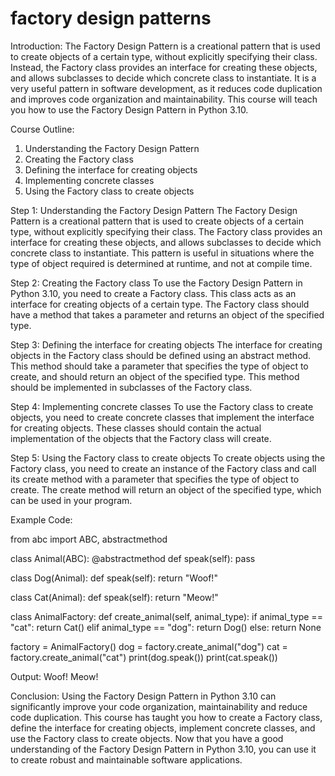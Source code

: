
factory design patterns
=======================
Introduction:
The Factory Design Pattern is a creational pattern that is used to create objects of a certain type, without explicitly specifying their class. Instead, the Factory class provides an interface for creating these objects, and allows subclasses to decide which concrete class to instantiate. It is a very useful pattern in software development, as it reduces code duplication and improves code organization and maintainability. This course will teach you how to use the Factory Design Pattern in Python 3.10.

Course Outline:

1. Understanding the Factory Design Pattern
2. Creating the Factory class
3. Defining the interface for creating objects
4. Implementing concrete classes
5. Using the Factory class to create objects

Step 1: Understanding the Factory Design Pattern
The Factory Design Pattern is a creational pattern that is used to create objects of a certain type, without explicitly specifying their class. The Factory class provides an interface for creating these objects, and allows subclasses to decide which concrete class to instantiate. This pattern is useful in situations where the type of object required is determined at runtime, and not at compile time.

Step 2: Creating the Factory class
To use the Factory Design Pattern in Python 3.10, you need to create a Factory class. This class acts as an interface for creating objects of a certain type. The Factory class should have a method that takes a parameter and returns an object of the specified type.

Step 3: Defining the interface for creating objects
The interface for creating objects in the Factory class should be defined using an abstract method. This method should take a parameter that specifies the type of object to create, and should return an object of the specified type. This method should be implemented in subclasses of the Factory class.

Step 4: Implementing concrete classes
To use the Factory class to create objects, you need to create concrete classes that implement the interface for creating objects. These classes should contain the actual implementation of the objects that the Factory class will create.

Step 5: Using the Factory class to create objects
To create objects using the Factory class, you need to create an instance of the Factory class and call its create method with a parameter that specifies the type of object to create. The create method will return an object of the specified type, which can be used in your program.

Example Code:

from abc import ABC, abstractmethod

class Animal(ABC):
    @abstractmethod
    def speak(self):
        pass

class Dog(Animal):
    def speak(self):
        return "Woof!"

class Cat(Animal):
    def speak(self):
        return "Meow!"

class AnimalFactory:
    def create_animal(self, animal_type):
        if animal_type == "cat":
            return Cat()
        elif animal_type == "dog":
            return Dog()
        else:
            return None

factory = AnimalFactory()
dog = factory.create_animal("dog")
cat = factory.create_animal("cat")
print(dog.speak())
print(cat.speak())

Output:
Woof!
Meow!

Conclusion:
Using the Factory Design Pattern in Python 3.10 can significantly improve your code organization, maintainability and reduce code duplication. This course has taught you how to create a Factory class, define the interface for creating objects, implement concrete classes, and use the Factory class to create objects. Now that you have a good understanding of the Factory Design Pattern in Python 3.10, you can use it to create robust and maintainable software applications.